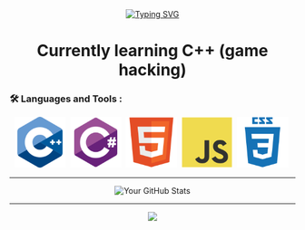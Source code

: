 <div id="header" align="center">
  <a href="https://git.io/typing-svg"><img src="https://readme-typing-svg.demolab.com?font=Fira+Code&pause=1000&color=F70000&width=435&lines=Hi%2C+im+malloc2k" alt="Typing SVG" /></a>
</div>


<div id="subheader" align="center">
  
# Currently learning C++ (game hacking)

</div>


### :hammer_and_wrench: Languages and Tools :

<div id="languages" align = "center">
  <img src="https://github.com/devicons/devicon/blob/master/icons/cplusplus/cplusplus-original.svg" title="C++" alt="C++" width="90" height="90"/>&nbsp; 
    <img src="https://github.com/devicons/devicon/blob/master/icons/csharp/csharp-original.svg"  title="C#" alt="C#" width="90" height="90"/>&nbsp;
      <img src="https://github.com/devicons/devicon/blob/master/icons/html5/html5-original.svg" title="HTML5" alt="HTML" width="90" height="90"/>&nbsp;
        <img src="https://github.com/devicons/devicon/blob/master/icons/javascript/javascript-original.svg" title="JavaScript" alt="JavaScript" width="90" height="90"/>&nbsp;  
         <img src="https://github.com/devicons/devicon/blob/master/icons/css3/css3-plain-wordmark.svg"  title="CSS3" alt="CSS" width="90" height="90"/>&nbsp;    
</div>

---

<div align="center">
  <img src="https://githubreadmestats.vercel.app/apiusername=malloc2k&show_icons=true&hide_title=true&hide=prs&count_private=true&include_all_commits=true&hide_border=true&theme=transparent&icon_color=c43011&cache_seconds=1800" alt="Your GitHub Stats" />
</div>

---

<div align="center">
  <img src = "https://komarev.com/ghpvc/?username=malloc2k"/>
</div>
